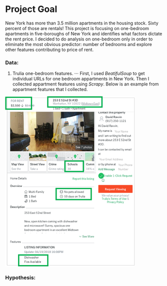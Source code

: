 
# Project Goal

New York has more than 3.5 million apartments in the housing stock. Sixty percent of those are rentals! This project is focusing on one-bedroom apartments in five-boroughs of New York and identifies what factors dictate the rent price. I decided to do analysis on one-bedroom only in order to eliminate the most obvious predictor: number of bedrooms and explore other features contributing to price of rent. 


### Data:
1. Trulia one-bedroom features. 
⋅⋅⋅ First, I used *BeatifulSoup* to get individual URLs for one bedroom appartments in New York. Then I collected appartment features using *Scrapy*. Below is an example from appartment features that I collected. 

<img src="https://github.com/elenabohenick/trulia_1br_rentals/blob/master/trulia_data.png" width="414" height="544" />


### Hypothesis:



